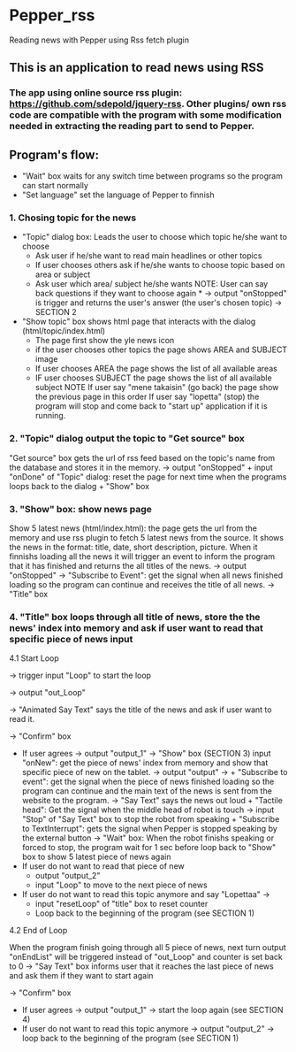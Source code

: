 # Pepper_rss
Reading news with Pepper using Rss fetch plugin

## This is an application to read news using RSS 

### The app using online source rss plugin: https://github.com/sdepold/jquery-rss. Other plugins/ own rss code are compatible with the program with some modification needed in extracting the reading part to send to Pepper.

## Program's flow:
- "Wait" box waits for any switch time between programs so the program can start normally
- "Set language" set the language of Pepper to finnish

### 1. Chosing topic for the news
* "Topic" dialog box: Leads the user to choose which topic he/she want to choose
	+ Ask user if he/she want to read main headlines or other topics
	+ If user chooses others ask if he/she wants to choose topic based on area or subject
	+ Ask user which area/ subject he/she wants
NOTE: User can say back questions if they want to choose again	*
-> output "onStopped" is trigger and returns the user's answer (the user's chosen topic)
-> SECTION 2
* "Show topic" box shows html page that interacts with the dialog (html/topic/index.html)
	+ The page first show the yle news icon
	+ if the user chooses other topics the page shows AREA and SUBJECT image
	+ If user chooses AREA the page shows the list of all available areas 
	+ IF user chooses SUBJECT the page shows the list of all available subject
 NOTE 
	If user say "mene takaisin" (go back) the page show the previous page in this order 
	If user say "lopetta" (stop) the program will stop and come back to "start up" application if it is running. 

### 2. "Topic" dialog output the topic to "Get source" box
"Get source" box gets the url of rss feed based on the topic's name from the database and stores it in the memory.
-> output "onStopped"
	+ input "onDone" of "Topic" dialog: reset the page for next time when the programs loops back to the dialog
	+ "Show" box
### 3. "Show" box: show news page
Show 5 latest news (html/index.html): the page gets the url from the memory and use rss plugin to fetch 5 latest news from the source. It shows the news in the format: title, date, short description, picture. When it finnishs loading all the news it will trigger an event to inform the program that it has finished and returns the all titles of the news.
-> output "onStopped"
-> "Subscribe to Event": get the signal when all news finished loading so the program can continue and receives the title of all news.
-> "Title" box
### 4. "Title" box loops through all title of news, store the the news' index into memory and ask if user want to read that specific piece of news input 

4.1 Start Loop

-> trigger input "Loop" to start the loop 

-> output "out_Loop"

-> "Animated Say Text" says the title of the news and ask if user want to read it.

-> "Confirm" box
* If user agrees
	-> output "output_1"
	-> "Show" box (SECTION 3) input "onNew": get the piece of news' index from memory and show that specific piece of new on the tablet.
	-> output "output" ->
		+ "Subscribe to event": get the signal when the piece of news finished loading so the program can continue and the main text of the news is sent from the website to the program. 
			-> "Say Text" says the news out loud
		+ "Tactile head": Get the signal when the middle head of robot is touch -> input "Stop" of "Say Text" box to stop the robot from speaking
		+ "Subscribe to TextInterrupt": gets the signal when Pepper is stopped speaking by the external button 
	-> "Wait" box: When the robot finishs speaking or forced to stop, the program wait for 1 sec before loop back to "Show" box to show 5 latest piece of news again
* If user do not want to read that piece of new
	+ output "output_2"
	+ input "Loop" to move to the next piece of news
* If user do not want to read this topic anymore and say "Lopettaa" -> 
	+ input "resetLoop" of "title" box to reset counter
	+ Loop back to the beginning of the program (see SECTION 1)		

4.2 End of Loop

When the program finish going through all 5 piece of news, next turn output "onEndList" will be triggered instead of "out_Loop" and counter is set back to 0
-> "Say Text" box informs user that it reaches the last piece of news and ask them if they want to start again

-> "Confirm" box

* If user agrees -> output "output_1" -> start the loop again (see SECTION 4)
* If user do not want to read this topic anymore -> output "output_2" -> loop back to the beginning of the program (see SECTION 1)

